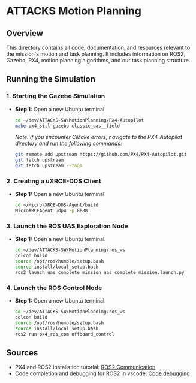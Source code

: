 
# ATTACKS Motion Planning

## Overview
This directory contains all code, documentation, and resources relevant to the mission's motion and task planning. It includes information on ROS2, Gazebo, PX4, motion planning algorithms, and our task planning structure.

## Running the Simulation

### 1. Starting the Gazebo Simulation

- **Step 1:** Open a new Ubuntu terminal.
  ```bash
  cd ~/dev/ATTACKS-SW/MotionPlanning/PX4-Autopilot
  make px4_sitl gazebo-classic_uas__field

  ```
  *Note: If you encounter CMake errors, navigate to the PX4-Autopilot directory and run the following commands:*
  ```bash
  git remote add upstream https://github.com/PX4/PX4-Autopilot.git
  git fetch upstream
  git fetch upstream --tags
  ```

### 2. Creating a uXRCE-DDS Client

- **Step 1:** Open a new Ubuntu terminal.
  ```bash
  cd ~/Micro-XRCE-DDS-Agent/build
  MicroXRCEAgent udp4 -p 8888
  ```

### 3. Launch the ROS UAS Exploration Node

- **Step 1:** Open a new Ubuntu terminal.
  ```bash
  cd ~/dev/ATTACKS-SW/MotionPlanning/ros_ws
  colcon build
  source /opt/ros/humble/setup.bash
  source install/local_setup.bash
  ros2 launch uas_complete_mission uas_complete_mission.launch.py
  ```

### 4. Launch the ROS Control Node

- **Step 1:** Open a new Ubuntu terminal.
  ```bash
  cd ~/dev/ATTACKS-SW/MotionPlanning/ros_ws
  colcon build
  source /opt/ros/humble/setup.bash
  source install/local_setup.bash
  ros2 run px4_ros_com offboard_control
  ```

## Sources
- PX4 and ROS2 installation tutorial: [ROS2 Communication](http://docs.px4.io/main/en/ros/ros2_comm.html)
- Code completion and debugging for ROS2 in vscode: [Code debugging](https://medium.com/@junbs95/code-completion-and-debugging-for-ros2-in-vscode-a4ede900d979)

